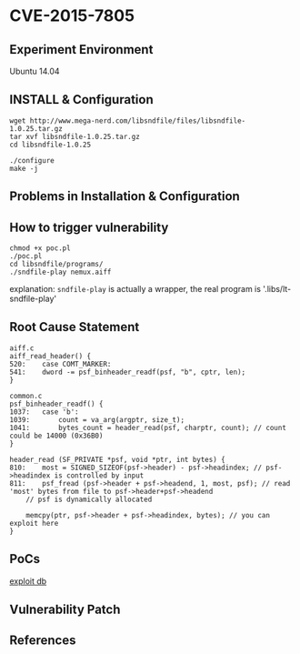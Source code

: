 # CVE-2015-7805

## Experiment Environment
Ubuntu 14.04

## INSTALL & Configuration
```
wget http://www.mega-nerd.com/libsndfile/files/libsndfile-1.0.25.tar.gz
tar xvf libsndfile-1.0.25.tar.gz
cd libsndfile-1.0.25

./configure
make -j
```
## Problems in Installation & Configuration

## How to trigger vulnerability
```
chmod +x poc.pl
./poc.pl
cd libsndfile/programs/
./sndfile-play nemux.aiff
```
explanation: `sndfile-play` is actually a wrapper, the real program is '.libs/lt-sndfile-play'


## Root Cause Statement
```
aiff.c
aiff_read_header() {
520:	case COMT_MARKER:
541: 	dword -= psf_binheader_readf(psf, "b", cptr, len);
}

common.c
psf_binheader_readf() {
1037:	case 'b':
1039:		count = va_arg(argptr, size_t);
1041:		bytes_count = header_read(psf, charptr, count); // count could be 14000 (0x36B0)
}

header_read (SF_PRIVATE *psf, void *ptr, int bytes) {
810:	most = SIGNED_SIZEOF(psf->header) - psf->headindex; // psf->headindex is controlled by input
811:	psf_fread (psf->header + psf->headend, 1, most, psf); // read 'most' bytes from file to psf->header+psf->headend
	// psf is dynamically allocated

	memcpy(ptr, psf->header + psf->headindex, bytes); // you can exploit here
}
```

## PoCs
[exploit db](https://www.exploit-db.com/exploits/38447/)

## Vulnerability Patch

## References
